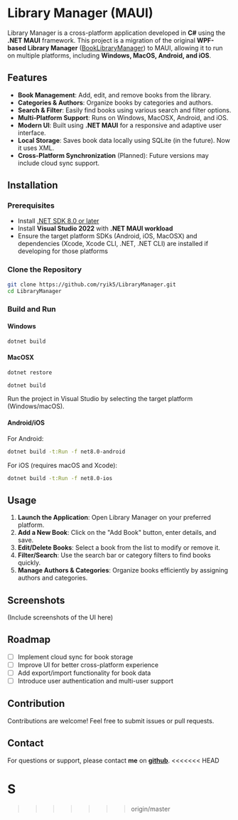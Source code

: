 # Library Manager (MAUI)

Library Manager is a cross-platform application developed in **C#** using the **.NET MAUI** framework. This project is a migration of the original **WPF-based Library Manager** ([BookLibraryManager](https://github.com/ryik5/BookLibraryManager)) to MAUI, allowing it to run on multiple platforms, including **Windows, MacOS, Android, and iOS**.

## Features

- **Book Management**: Add, edit, and remove books from the library.
- **Categories & Authors**: Organize books by categories and authors.
- **Search & Filter**: Easily find books using various search and filter options.
- **Multi-Platform Support**: Runs on Windows, MacOSX, Android, and iOS.
- **Modern UI**: Built using **.NET MAUI** for a responsive and adaptive user interface.
- **Local Storage**: Saves book data locally using SQLite (in the future). Now it uses XML.
- **Cross-Platform Synchronization** (Planned): Future versions may include cloud sync support.

## Installation

### Prerequisites

- Install [.NET SDK 8.0 or later](https://dotnet.microsoft.com/download/dotnet/8.0)
- Install **Visual Studio 2022** with **.NET MAUI workload**
- Ensure the target platform SDKs (Android, iOS, MacOSX) and dependencies (Xcode, Xcode CLI, .NET, .NET CLI) are installed if developing for those platforms

### Clone the Repository

```sh
git clone https://github.com/ryik5/LibraryManager.git
cd LibraryManager
```

### Build and Run

#### Windows

```sh
dotnet build
```

#### MacOSX

```sh
dotnet restore

dotnet build
```

Run the project in Visual Studio by selecting the target platform (Windows/macOS).

#### Android/iOS

For Android:

```sh
dotnet build -t:Run -f net8.0-android
```

For iOS (requires macOS and Xcode):

```sh
dotnet build -t:Run -f net8.0-ios
```

## Usage

1. **Launch the Application**: Open Library Manager on your preferred platform.
2. **Add a New Book**: Click on the "Add Book" button, enter details, and save.
3. **Edit/Delete Books**: Select a book from the list to modify or remove it.
4. **Filter/Search**: Use the search bar or category filters to find books quickly.
5. **Manage Authors & Categories**: Organize books efficiently by assigning authors and categories.

## Screenshots

(Include screenshots of the UI here)

## Roadmap

- [ ] Implement cloud sync for book storage
- [ ] Improve UI for better cross-platform experience
- [ ] Add export/import functionality for book data
- [ ] Introduce user authentication and multi-user support

## Contribution

Contributions are welcome! Feel free to submit issues or pull requests.

## Contact

For questions or support, please contact **me** on **[github](https://github.com/ryik5)**.
<<<<<<< HEAD


S
=======
>>>>>>> origin/master
